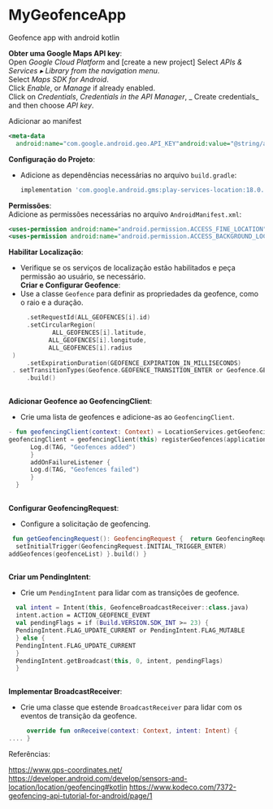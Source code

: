 


# MyGeofenceApp
Geofence app with android kotlin


**Obter uma Google Maps API key**:    
Open _Google Cloud Platform_ and [create a new project]
Select _APIs & Services ▸ Library from the navigation menu_.      
Select _Maps SDK for Android_.        
Click _Enable_, or _Manage_ if already enabled.      
Click on _Credentials_, _Credentials in the API Manager_, _
Create credentials_ and then choose _API key_.

Adicionar ao manifest
 ```xml  
 <meta-data    
   android:name="com.google.android.geo.API_KEY"android:value="@string/apikey" />   
```  


**Configuração do Projeto**:
- Adicione as dependências necessárias no arquivo `build.gradle`:
   ```gradle 
   implementation 'com.google.android.gms:play-services-location:18.0.0'     
**Permissões**:    
Adicione as permissões necessárias no arquivo `AndroidManifest.xml`:

```xml      
<uses-permission android:name="android.permission.ACCESS_FINE_LOCATION" /> 
<uses-permission android:name="android.permission.ACCESS_BACKGROUND_LOCATION" />   
```  

**Habilitar Localização**:
- Verifique se os serviços de localização estão habilitados e peça permissão ao usuário, se necessário.    
  **Criar e Configurar Geofence**:
- Use a classe `Geofence` para definir as propriedades da geofence, como o raio e a duração.
 ```kotlin     Geofence.Builder()      
      .setRequestId(ALL_GEOFENCES[i].id)      
      .setCircularRegion(      
             ALL_GEOFENCES[i].latitude,      
            ALL_GEOFENCES[i].longitude,      
            ALL_GEOFENCES[i].radius      
  )      
      .setExpirationDuration(GEOFENCE_EXPIRATION_IN_MILLISECONDS)      
  . setTransitionTypes(Geofence.GEOFENCE_TRANSITION_ENTER or Geofence.GEOFENCE_TRANSITION_EXIT)      
      .build()    
   
 ```
**Adicionar Geofence ao GeofencingClient**:
- Crie uma lista de geofences e adicione-as ao `GeofencingClient`.
 ```kotlin          
 - fun geofencingClient(context: Context) = LocationServices.getGeofencingClient(context)    
 geofencingClient = geofencingClient(this) registerGeofences(applicationContext, geofencePendingIntent) geofencingClient.addGeofences(getGeofencingRequest(), geofencePendingIntent).run {       addOnSuccessListener {      
       Log.d(TAG, "Geofences added")      
       }      
       addOnFailureListener {      
       Log.d(TAG, "Geofences failed")      
       }      
   }    
   
```   
**Configurar GeofencingRequest**:
- Configure a solicitação de geofencing.

```kotlin     
 fun getGeofencingRequest(): GeofencingRequest {  return GeofencingRequest.Builder().apply {      
  setInitialTrigger(GeofencingRequest.INITIAL_TRIGGER_ENTER)      
addGeofences(geofenceList) }.build() }    
   
``` 
**Criar um PendingIntent**:
- Crie um `PendingIntent` para lidar com as transições de geofence.
```kotlin       private val geofencePendingIntent: PendingIntent by lazy {      
  val intent = Intent(this, GeofenceBroadcastReceiver::class.java)      
  intent.action = ACTION_GEOFENCE_EVENT      
  val pendingFlags = if (Build.VERSION.SDK_INT >= 23) {      
  PendingIntent.FLAG_UPDATE_CURRENT or PendingIntent.FLAG_MUTABLE      
  } else {      
  PendingIntent.FLAG_UPDATE_CURRENT      
  }      
  PendingIntent.getBroadcast(this, 0, intent, pendingFlags)      
  }  
  
``` 
**Implementar BroadcastReceiver**:


- Crie uma classe que estende `BroadcastReceiver` para lidar com os eventos de transição da geofence.
 ```kotlin  class GeofenceBroadcastReceiver : BroadcastReceiver() {      
      override fun onReceive(context: Context, intent: Intent) {    
.... } 
```   
Referências:

https://www.gps-coordinates.net/  
https://developer.android.com/develop/sensors-and-location/location/geofencing#kotlin https://www.kodeco.com/7372-geofencing-api-tutorial-for-android/page/1